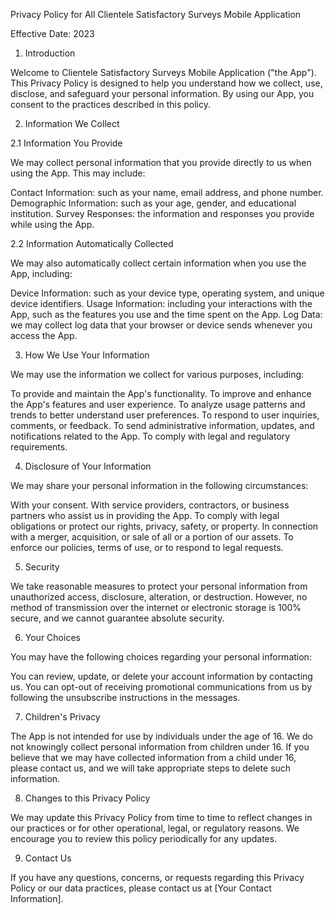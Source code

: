 Privacy Policy for All Clientele Satisfactory Surveys Mobile Application

Effective Date: 2023

1. Introduction

Welcome to Clientele Satisfactory Surveys Mobile Application ("the App"). This Privacy Policy is designed to help you understand how we collect, use, disclose, and safeguard your personal information. By using our App, you consent to the practices described in this policy.

2. Information We Collect

2.1 Information You Provide

We may collect personal information that you provide directly to us when using the App. This may include:

Contact Information: such as your name, email address, and phone number.
Demographic Information: such as your age, gender, and educational institution.
Survey Responses: the information and responses you provide while using the App.

2.2 Information Automatically Collected

We may also automatically collect certain information when you use the App, including:

Device Information: such as your device type, operating system, and unique device identifiers.
Usage Information: including your interactions with the App, such as the features you use and the time spent on the App.
Log Data: we may collect log data that your browser or device sends whenever you access the App.

3. How We Use Your Information

We may use the information we collect for various purposes, including:

To provide and maintain the App's functionality.
To improve and enhance the App's features and user experience.
To analyze usage patterns and trends to better understand user preferences.
To respond to user inquiries, comments, or feedback.
To send administrative information, updates, and notifications related to the App.
To comply with legal and regulatory requirements.

4. Disclosure of Your Information

We may share your personal information in the following circumstances:

With your consent.
With service providers, contractors, or business partners who assist us in providing the App.
To comply with legal obligations or protect our rights, privacy, safety, or property.
In connection with a merger, acquisition, or sale of all or a portion of our assets.
To enforce our policies, terms of use, or to respond to legal requests.

5. Security

We take reasonable measures to protect your personal information from unauthorized access, disclosure, alteration, or destruction. However, no method of transmission over the internet or electronic storage is 100% secure, and we cannot guarantee absolute security.

6. Your Choices

You may have the following choices regarding your personal information:

You can review, update, or delete your account information by contacting us.
You can opt-out of receiving promotional communications from us by following the unsubscribe instructions in the messages.

7. Children's Privacy

The App is not intended for use by individuals under the age of 16. We do not knowingly collect personal information from children under 16. If you believe that we may have collected information from a child under 16, please contact us, and we will take appropriate steps to delete such information.

8. Changes to this Privacy Policy

We may update this Privacy Policy from time to time to reflect changes in our practices or for other operational, legal, or regulatory reasons. We encourage you to review this policy periodically for any updates.

9. Contact Us

If you have any questions, concerns, or requests regarding this Privacy Policy or our data practices, please contact us at [Your Contact Information].
